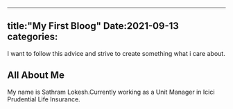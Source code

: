 ---
title:"My First Bloog"
Date:2021-09-13
 categories:
 ---

 I want to follow this advice and strive to create something what i care about.

 ## All About Me

 My name is Sathram Lokesh.Currently working as a Unit Manager in Icici Prudential Life Insurance.